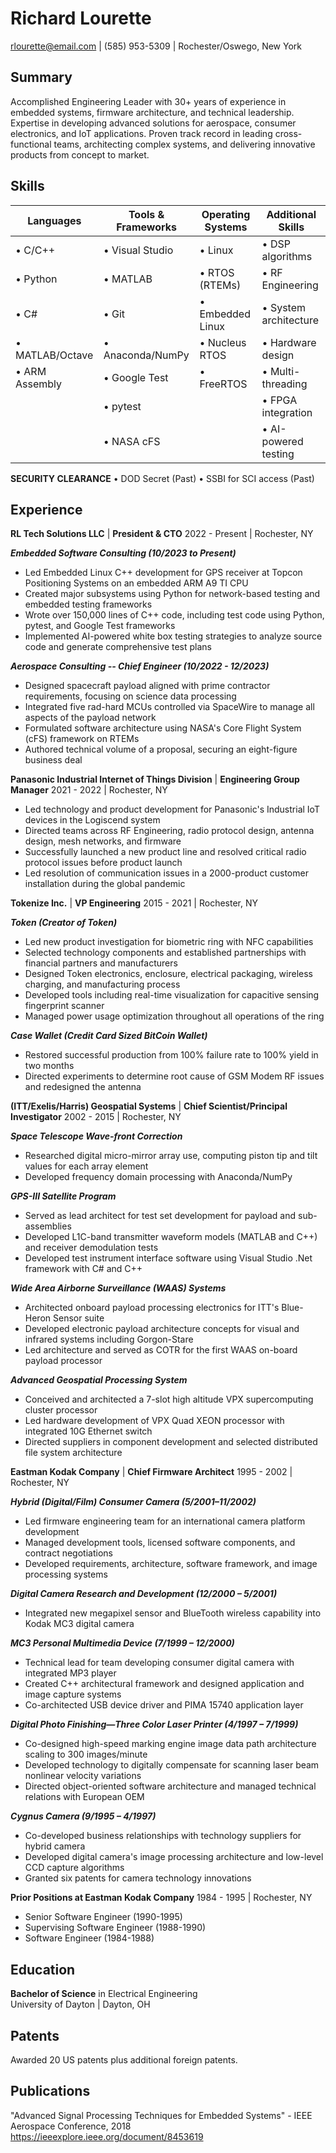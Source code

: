 # Richard Lourette

rlourette@email.com  |  (585) 953-5309  |  Rochester/Oswego, New York 

## Summary

Accomplished Engineering Leader with 30+ years of experience in embedded systems, firmware architecture, and technical leadership. Expertise in developing advanced solutions for aerospace, consumer electronics, and IoT applications. Proven track record in leading cross-functional teams, architecting complex systems, and delivering innovative products from concept to market.

## Skills

| Languages | Tools & Frameworks | Operating Systems | Additional Skills |
|-----------|-------------------|-------------------|-------------------|
| • C/C++   | • Visual Studio   | • Linux           | • DSP algorithms  |
| • Python  | • MATLAB          | • RTOS (RTEMs)    | • RF Engineering  |
| • C#      | • Git             | • Embedded Linux  | • System architecture |
| • MATLAB/Octave | • Anaconda/NumPy | • Nucleus RTOS | • Hardware design |
| • ARM Assembly | • Google Test | • FreeRTOS | • Multi-threading |
| | • pytest | | • FPGA integration |
| | • NASA cFS | | • AI-powered testing |

**SECURITY CLEARANCE**
• DOD Secret (Past)  • SSBI for SCI access (Past)

## Experience

**RL Tech Solutions LLC** | **President & CTO**
2022 - Present | Rochester, NY

***Embedded Software Consulting (10/2023 to Present)***
- Led Embedded Linux C++ development for GPS receiver at Topcon Positioning Systems on an embedded ARM A9 TI CPU
- Created major subsystems using Python for network-based testing and embedded testing frameworks
- Wrote over 150,000 lines of C++ code, including test code using Python, pytest, and Google Test frameworks
- Implemented AI-powered white box testing strategies to analyze source code and generate comprehensive test plans

***Aerospace Consulting -- Chief Engineer (10/2022 - 12/2023)***
- Designed spacecraft payload aligned with prime contractor requirements, focusing on science data processing
- Integrated five rad-hard MCUs controlled via SpaceWire to manage all aspects of the payload network
- Formulated software architecture using NASA's Core Flight System (cFS) framework on RTEMs
- Authored technical volume of a proposal, securing an eight-figure business deal

**Panasonic Industrial Internet of Things Division** | **Engineering Group Manager**
2021 - 2022 | Rochester, NY

- Led technology and product development for Panasonic's Industrial IoT devices in the Logiscend system
- Directed teams across RF Engineering, radio protocol design, antenna design, mesh networks, and firmware
- Successfully launched a new product line and resolved critical radio protocol issues before product launch
- Led resolution of communication issues in a 2000-product customer installation during the global pandemic

**Tokenize Inc.** | **VP Engineering**
2015 - 2021 | Rochester, NY

***Token (Creator of Token)***
- Led new product investigation for biometric ring with NFC capabilities
- Selected technology components and established partnerships with financial partners and manufacturers
- Designed Token electronics, enclosure, electrical packaging, wireless charging, and manufacturing process
- Developed tools including real-time visualization for capacitive sensing fingerprint scanner
- Managed power usage optimization throughout all operations of the ring

***Case Wallet (Credit Card Sized BitCoin Wallet)***
- Restored successful production from 100% failure rate to 100% yield in two months
- Directed experiments to determine root cause of GSM Modem RF issues and redesigned the antenna

**(ITT/Exelis/Harris) Geospatial Systems** | **Chief Scientist/Principal Investigator**
2002 - 2015 | Rochester, NY

***Space Telescope Wave-front Correction***
- Researched digital micro-mirror array use, computing piston tip and tilt values for each array element
- Developed frequency domain processing with Anaconda/NumPy

***GPS-III Satellite Program***
- Served as lead architect for test set development for payload and sub-assemblies
- Developed L1C-band transmitter waveform models (MATLAB and C++) and receiver demodulation tests
- Developed test instrument interface software using Visual Studio .Net framework with C# and C++

***Wide Area Airborne Surveillance (WAAS) Systems***
- Architected onboard payload processing electronics for ITT's Blue-Heron Sensor suite
- Developed electronic payload architecture concepts for visual and infrared systems including Gorgon-Stare
- Led architecture and served as COTR for the first WAAS on-board payload processor

***Advanced Geospatial Processing System***
- Conceived and architected a 7-slot high altitude VPX supercomputing cluster processor
- Led hardware development of VPX Quad XEON processor with integrated 10G Ethernet switch
- Directed suppliers in component development and selected distributed file system architecture

**Eastman Kodak Company** | **Chief Firmware Architect**
1995 - 2002 | Rochester, NY

***Hybrid (Digital/Film) Consumer Camera (5/2001–11/2002)***
- Led firmware engineering team for an international camera platform development
- Managed development tools, licensed software components, and contract negotiations
- Developed requirements, architecture, software framework, and image processing systems

***Digital Camera Research and Development (12/2000 – 5/2001)***
- Integrated new megapixel sensor and BlueTooth wireless capability into Kodak MC3 digital camera

***MC3 Personal Multimedia Device (7/1999 – 12/2000)***
- Technical lead for team developing consumer digital camera with integrated MP3 player
- Created C++ architectural framework and designed application and image capture systems
- Co-architected USB device driver and PIMA 15740 application layer

***Digital Photo Finishing—Three Color Laser Printer (4/1997 – 7/1999)***
- Co-designed high-speed marking engine image data path architecture scaling to 300 images/minute
- Developed technology to digitally compensate for scanning laser beam nonlinear velocity variations
- Directed object-oriented software architecture and managed technical relations with European OEM

***Cygnus Camera (9/1995 – 4/1997)***
- Co-developed business relationships with technology suppliers for hybrid camera
- Developed digital camera's image processing architecture and low-level CCD capture algorithms
- Granted six patents for camera technology innovations

**Prior Positions at Eastman Kodak Company**
1984 - 1995 | Rochester, NY
- Senior Software Engineer (1990-1995)
- Supervising Software Engineer (1988-1990)
- Software Engineer (1984-1988)

## Education

**Bachelor of Science** in Electrical Engineering  
University of Dayton | Dayton, OH

## Patents

Awarded 20 US patents plus additional foreign patents.

## Publications

"Advanced Signal Processing Techniques for Embedded Systems" - IEEE Aerospace Conference, 2018
https://ieeexplore.ieee.org/document/8453619
